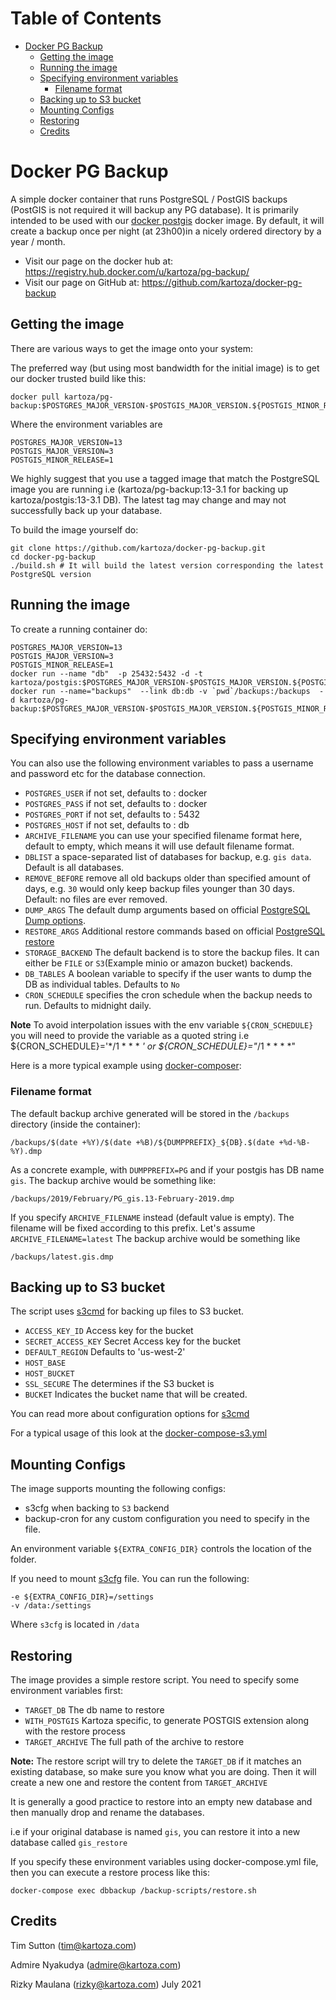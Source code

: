 # Table of Contents
* [Docker PG Backup](#docker-pg-backup)
   * [Getting the image](#getting-the-image)
   * [Running the image](#running-the-image)
   * [Specifying environment variables](#specifying-environment-variables)
       * [Filename format](#filename-format)
   * [Backing up to S3 bucket](#backing-up-to-s3-bucket)
   * [Mounting Configs](#mounting-configs)
   * [Restoring](#restoring)
   * [Credits](#credits)

# Docker PG Backup

A simple docker container that runs PostgreSQL / PostGIS backups (PostGIS is not required it will backup any PG database). 
It is primarily intended to be used with our [docker postgis](https://github.com/kartoza/docker-postgis)
docker image. By default, it will create a backup once per night (at 23h00)in a
nicely ordered directory by a year / month.

* Visit our page on the docker hub at: https://registry.hub.docker.com/u/kartoza/pg-backup/
* Visit our page on GitHub at: https://github.com/kartoza/docker-pg-backup


## Getting the image

There are various ways to get the image onto your system:


The preferred way (but using most bandwidth for the initial image) is to
get our docker trusted build like this:


```
docker pull kartoza/pg-backup:$POSTGRES_MAJOR_VERSION-$POSTGIS_MAJOR_VERSION.${POSTGIS_MINOR_RELEASE}
```

Where the environment variables are
```
POSTGRES_MAJOR_VERSION=13
POSTGIS_MAJOR_VERSION=3
POSTGIS_MINOR_RELEASE=1 
```

We highly suggest that you use a tagged image that match the PostgreSQL image you are running i.e
(kartoza/pg-backup:13-3.1 for backing up kartoza/postgis:13-3.1 DB). The
latest tag  may change and may not successfully back up your database. 


To build the image yourself do:

```
git clone https://github.com/kartoza/docker-pg-backup.git
cd docker-pg-backup
./build.sh # It will build the latest version corresponding the latest PostgreSQL version
```

## Running the image


To create a running container do:

```
POSTGRES_MAJOR_VERSION=13
POSTGIS_MAJOR_VERSION=3
POSTGIS_MINOR_RELEASE=1 
docker run --name "db"  -p 25432:5432 -d -t kartoza/postgis:$POSTGRES_MAJOR_VERSION-$POSTGIS_MAJOR_VERSION.${POSTGIS_MINOR_RELEASE}
docker run --name="backups"  --link db:db -v `pwd`/backups:/backups  -d kartoza/pg-backup:$POSTGRES_MAJOR_VERSION-$POSTGIS_MAJOR_VERSION.${POSTGIS_MINOR_RELEASE}
```

## Specifying environment variables


You can also use the following environment variables to pass a
username and password etc for the database connection.

* `POSTGRES_USER` if not set, defaults to : docker
* `POSTGRES_PASS` if not set, defaults to : docker
* `POSTGRES_PORT` if not set, defaults to : 5432
* `POSTGRES_HOST` if not set, defaults to : db
* `ARCHIVE_FILENAME` you can use your specified filename format here, default to empty, which means it will use default filename format.
* `DBLIST` a space-separated list of databases for backup, e.g. `gis data`. Default is all databases.
* `REMOVE_BEFORE` remove all old backups older than specified amount of days, e.g. `30` would only keep backup files younger than 30 days. Default: no files are ever removed.
* `DUMP_ARGS` The default dump arguments based on official 
  [PostgreSQL Dump options](https://www.postgresql.org/docs/13/app-pgdump.html).
* `RESTORE_ARGS` Additional restore commands based on official [PostgreSQL restore](https://www.postgresql.org/docs/13/app-pgrestore.html) 
* `STORAGE_BACKEND` The default backend is to store the backup files. It can either
  be `FILE` or `S3`(Example minio or amazon bucket) backends. 
* `DB_TABLES` A boolean variable to specify if the user wants to dump the DB as individual tables. 
  Defaults to `No`
* `CRON_SCHEDULE` specifies the cron schedule when the backup needs to run. Defaults to midnight daily.

**Note** To avoid interpolation issues with the env variable `${CRON_SCHEDULE}` you will
need to provide the variable as a quoted string i.e ${CRON_SCHEDULE}='*/1 * * * *' 
or ${CRON_SCHEDULE}="*/1 * * * *" 

Here is a more typical example using [docker-composer](https://github.com/kartoza/docker-pg-backup/blob/master/docker-compose.yml):


### Filename format

The default backup archive generated will be stored in the `/backups` directory (inside the container):

```
/backups/$(date +%Y)/$(date +%B)/${DUMPPREFIX}_${DB}.$(date +%d-%B-%Y).dmp
```

As a concrete example, with `DUMPPREFIX=PG` and if your postgis has DB name `gis`.
The backup archive would be something like:

```
/backups/2019/February/PG_gis.13-February-2019.dmp
```

If you specify `ARCHIVE_FILENAME` instead (default value is empty). The
filename will be fixed according to this prefix.
Let's assume `ARCHIVE_FILENAME=latest`
The backup archive would be something like

```
/backups/latest.gis.dmp
```

## Backing up to S3 bucket
The script uses [s3cmd](https://s3tools.org/s3cmd) for backing up files to S3 bucket.

* `ACCESS_KEY_ID` Access key for the bucket
* `SECRET_ACCESS_KEY` Secret Access key for the bucket
* `DEFAULT_REGION` Defaults to 'us-west-2'  
* `HOST_BASE`
* `HOST_BUCKET` 
* `SSL_SECURE` The determines if the S3 bucket is 
* `BUCKET` Indicates the bucket name that will be created.

You can read more about configuration options for [s3cmd](https://s3tools.org/s3cmd-howto)

For a typical usage of this look at the [docker-compose-s3.yml](https://github.com/kartoza/docker-pg-backup/blob/master/docker-compose-s3.yml)

## Mounting Configs

The image supports mounting the following configs:
* s3cfg when backing to `S3` backend
* backup-cron for any custom configuration you need to specify in the file.

An environment variable `${EXTRA_CONFIG_DIR}` controls the location of the folder.

If you need to mount [s3cfg](https://gist.github.com/greyhoundforty/a4a9d80a942d22a8a7bf838f7abbcab2) file. You can
run the following:

```
-e ${EXTRA_CONFIG_DIR}=/settings
-v /data:/settings
```
Where `s3cfg` is located in `/data`

## Restoring

The image provides a simple restore script.
You need to specify some environment variables first:

 * `TARGET_DB` The db name to restore
 * `WITH_POSTGIS` Kartoza specific, to generate POSTGIS extension along with the restore process
 * `TARGET_ARCHIVE` The full path of the archive to restore

**Note:** The restore script will try to delete the `TARGET_DB` if it matches an existing database, 
so make sure you know what you are doing. 
Then it will create a new one and restore the content from `TARGET_ARCHIVE`

It is generally a good practice to restore into an empty new database and then manually
drop and rename the databases. 

i.e if your original database is named `gis`, you can restore it into a new database called `gis_restore`

 If you specify these environment variables using docker-compose.yml file,
 then you can execute a restore process like this:

 ```
 docker-compose exec dbbackup /backup-scripts/restore.sh
 ```

## Credits

Tim Sutton (tim@kartoza.com)

Admire Nyakudya (admire@kartoza.com)

Rizky Maulana (rizky@kartoza.com)
July 2021